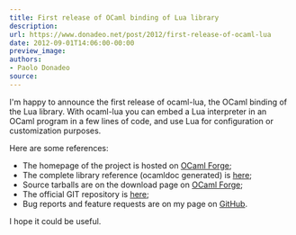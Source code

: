 ```yaml
---
title: First release of OCaml binding of Lua library
description:
url: https://www.donadeo.net/post/2012/first-release-of-ocaml-lua
date: 2012-09-01T14:06:00-00:00
preview_image:
authors:
- Paolo Donadeo
source:
---
```


<div>
<p class="noindent">I'm happy to announce the first release of ocaml-lua, the OCaml binding of the Lua library. With ocaml-lua you can embed a Lua interpreter in an OCaml program in a few lines of code, and use Lua for configuration or customization purposes.</p>

<p class="noindent">Here are some references:</p>

<ul>
  <li>The homepage of the project is hosted on <a href="https://ocaml-lua.forge.ocamlcore.org/">OCaml Forge</a>;</li>

  <li>The complete library reference (ocamldoc generated) is <a href="%20https://ocaml-lua.forge.ocamlcore.org/api-lua/">here</a>;</li>

  <li>Source tarballs are on the download page on <a href="https://forge.ocamlcore.org/frs/?group_id=167">OCaml Forge</a>;</li>

  <li>The official GIT repository is <a href="https://forge.ocamlcore.org/scm/browser.php?group_id=167">here</a>;</li>

  <li>Bug reports and feature requests are on my page on <a href="https://github.com/pdonadeo/ocaml-lua/issues">GitHub</a>.</li>
</ul>

<p class="noindent">I hope it could be useful.</p>
</div>
